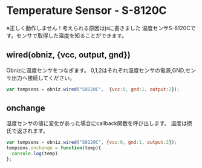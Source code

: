 # Temperature Sensor - S-8120C
※正しく動作しません！考えられる原因はjsに書きました
温度センサS-8120Cです。センサで取得した温度を知ることができます。

## wired(obniz, {vcc, output, gnd})
Obnizに温度センサをつなぎます。
0,1,2はそれぞれ温度センサの電源,GND,センサ出力へ接続してください。
```javascript
var tempsens = obniz.wired("S8120C",  {vcc:0, gnd:1, output:2});
```

## onchange
温度センサの値に変化があった場合にcallback関数を呼び出します。
温度は摂氏で返されます。


```javascript
var tempsens = obniz.wired("S8120C", {vcc:0, gnd:1, output:2});
tempsens.onchange = function(temp){
  console.log(temp)
};
```